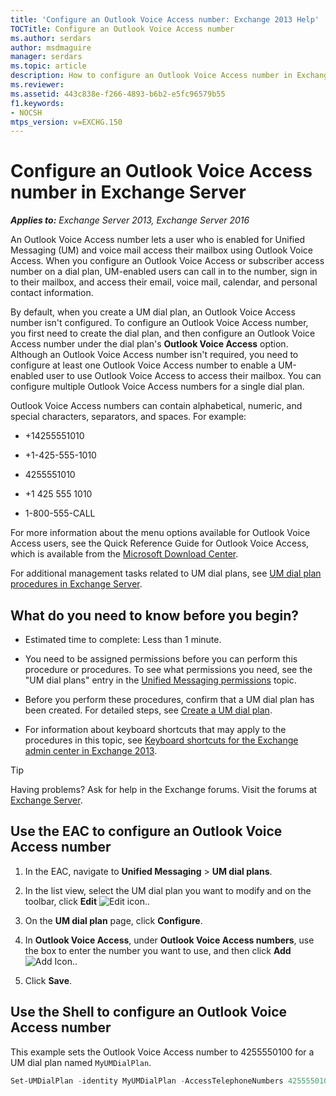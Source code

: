 ```yaml
---
title: 'Configure an Outlook Voice Access number: Exchange 2013 Help'
TOCTitle: Configure an Outlook Voice Access number
ms.author: serdars
author: msdmaguire
manager: serdars
ms.topic: article
description: How to configure an Outlook Voice Access number in Exchange Server
ms.reviewer:
ms.assetid: 443c838e-f266-4893-b6b2-e5fc96579b55
f1.keywords:
- NOCSH
mtps_version: v=EXCHG.150
---
```


# Configure an Outlook Voice Access number in Exchange Server

_**Applies to:** Exchange Server 2013, Exchange Server 2016_

An Outlook Voice Access number lets a user who is enabled for Unified Messaging (UM) and voice mail access their mailbox using Outlook Voice Access. When you configure an Outlook Voice Access or subscriber access number on a dial plan, UM-enabled users can call in to the number, sign in to their mailbox, and access their email, voice mail, calendar, and personal contact information.

By default, when you create a UM dial plan, an Outlook Voice Access number isn't configured. To configure an Outlook Voice Access number, you first need to create the dial plan, and then configure an Outlook Voice Access number under the dial plan's **Outlook Voice Access** option. Although an Outlook Voice Access number isn't required, you need to configure at least one Outlook Voice Access number to enable a UM-enabled user to use Outlook Voice Access to access their mailbox. You can configure multiple Outlook Voice Access numbers for a single dial plan.

Outlook Voice Access numbers can contain alphabetical, numeric, and special characters, separators, and spaces. For example:

- +14255551010

- +1-425-555-1010

- 4255551010

- +1 425 555 1010

- 1-800-555-CALL

For more information about the menu options available for Outlook Voice Access users, see the Quick Reference Guide for Outlook Voice Access, which is available from the [Microsoft Download Center](https://www.microsoft.com/download/details.aspx?id=17369).

For additional management tasks related to UM dial plans, see [UM dial plan procedures in Exchange Server](um-dial-plan-procedures-exchange-2013-help.md).

## What do you need to know before you begin?

- Estimated time to complete: Less than 1 minute.

- You need to be assigned permissions before you can perform this procedure or procedures. To see what permissions you need, see the "UM dial plans" entry in the [Unified Messaging permissions](unified-messaging-permissions-exchange-2013-help.md) topic.

- Before you perform these procedures, confirm that a UM dial plan has been created. For detailed steps, see [Create a UM dial plan](create-um-dial-plan-exchange-2013-help.md).

- For information about keyboard shortcuts that may apply to the procedures in this topic, see [Keyboard shortcuts for the Exchange admin center in Exchange 2013](keyboard-shortcuts-in-the-exchange-admin-center-2013-help.md).

> [!TIP]
> Having problems? Ask for help in the Exchange forums. Visit the forums at [Exchange Server](https://social.technet.microsoft.com/forums/office/home?category=exchangeserver).

## Use the EAC to configure an Outlook Voice Access number

1. In the EAC, navigate to **Unified Messaging** \> **UM dial plans**.

2. In the list view, select the UM dial plan you want to modify and on the toolbar, click **Edit** ![Edit icon.](images/ITPro_EAC_EditIcon.gif).

3. On the **UM dial plan** page, click **Configure**.

4. In **Outlook Voice Access**, under **Outlook Voice Access numbers**, use the box to enter the number you want to use, and then click **Add** ![Add Icon.](images/ITPro_EAC_AddIcon.gif).

5. Click **Save**.

## Use the Shell to configure an Outlook Voice Access number

This example sets the Outlook Voice Access number to 4255550100 for a UM dial plan named `MyUMDialPlan`.

```powershell
Set-UMDialPlan -identity MyUMDialPlan -AccessTelephoneNumbers 4255550100
```
